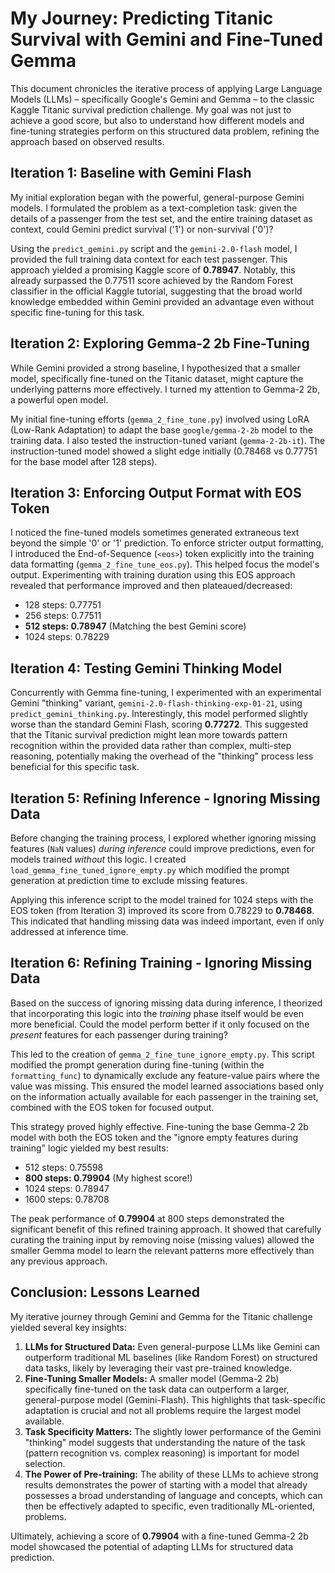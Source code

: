 # My Journey: Predicting Titanic Survival with Gemini and Fine-Tuned Gemma

This document chronicles the iterative process of applying Large Language Models (LLMs) – specifically Google's Gemini and Gemma – to the classic Kaggle Titanic survival prediction challenge. My goal was not just to achieve a good score, but also to understand how different models and fine-tuning strategies perform on this structured data problem, refining the approach based on observed results.

## Iteration 1: Baseline with Gemini Flash

My initial exploration began with the powerful, general-purpose Gemini models. I formulated the problem as a text-completion task: given the details of a passenger from the test set, and the entire training dataset as context, could Gemini predict survival ('1') or non-survival ('0')?

Using the `predict_gemini.py` script and the `gemini-2.0-flash` model, I provided the full training data context for each test passenger. This approach yielded a promising Kaggle score of **0.78947**. Notably, this already surpassed the 0.77511 score achieved by the Random Forest classifier in the official Kaggle tutorial, suggesting that the broad world knowledge embedded within Gemini provided an advantage even without specific fine-tuning for this task.

## Iteration 2: Exploring Gemma-2 2b Fine-Tuning

While Gemini provided a strong baseline, I hypothesized that a smaller model, specifically fine-tuned on the Titanic dataset, might capture the underlying patterns more effectively. I turned my attention to Gemma-2 2b, a powerful open model.

My initial fine-tuning efforts (`gemma_2_fine_tune.py`) involved using LoRA (Low-Rank Adaptation) to adapt the base `google/gemma-2-2b` model to the training data. I also tested the instruction-tuned variant (`gemma-2-2b-it`). The instruction-tuned model showed a slight edge initially (0.78468 vs 0.77751 for the base model after 128 steps).

## Iteration 3: Enforcing Output Format with EOS Token

I noticed the fine-tuned models sometimes generated extraneous text beyond the simple '0' or '1' prediction. To enforce stricter output formatting, I introduced the End-of-Sequence (`<eos>`) token explicitly into the training data formatting (`gemma_2_fine_tune_eos.py`). This helped focus the model's output. Experimenting with training duration using this EOS approach revealed that performance improved and then plateaued/decreased:
*   128 steps: 0.77751
*   256 steps: 0.77511
*   **512 steps: 0.78947** (Matching the best Gemini score)
*   1024 steps: 0.78229

## Iteration 4: Testing Gemini Thinking Model

Concurrently with Gemma fine-tuning, I experimented with an experimental Gemini "thinking" variant, `gemini-2.0-flash-thinking-exp-01-21`, using `predict_gemini_thinking.py`. Interestingly, this model performed slightly worse than the standard Gemini Flash, scoring **0.77272**. This suggested that the Titanic survival prediction might lean more towards pattern recognition within the provided data rather than complex, multi-step reasoning, potentially making the overhead of the "thinking" process less beneficial for this specific task.

## Iteration 5: Refining Inference - Ignoring Missing Data

Before changing the training process, I explored whether ignoring missing features (`NaN` values) *during inference* could improve predictions, even for models trained *without* this logic. I created `load_gemma_fine_tuned_ignore_empty.py` which modified the prompt generation at prediction time to exclude missing features.

Applying this inference script to the model trained for 1024 steps with the EOS token (from Iteration 3) improved its score from 0.78229 to **0.78468**. This indicated that handling missing data was indeed important, even if only addressed at inference time.

## Iteration 6: Refining Training - Ignoring Missing Data

Based on the success of ignoring missing data during inference, I theorized that incorporating this logic into the *training* phase itself would be even more beneficial. Could the model perform better if it only focused on the *present* features for each passenger during training?

This led to the creation of `gemma_2_fine_tune_ignore_empty.py`. This script modified the prompt generation during fine-tuning (within the `formatting_func`) to dynamically exclude any feature-value pairs where the value was missing. This ensured the model learned associations based only on the information actually available for each passenger in the training set, combined with the EOS token for focused output.

This strategy proved highly effective. Fine-tuning the base Gemma-2 2b model with both the EOS token and the "ignore empty features during training" logic yielded my best results:
*   512 steps: 0.75598
*   **800 steps: 0.79904** (My highest score!)
*   1024 steps: 0.78947
*   1600 steps: 0.78708

The peak performance of **0.79904** at 800 steps demonstrated the significant benefit of this refined training approach. It showed that carefully curating the training input by removing noise (missing values) allowed the smaller Gemma model to learn the relevant patterns more effectively than any previous approach.

## Conclusion: Lessons Learned

My iterative journey through Gemini and Gemma for the Titanic challenge yielded several key insights:

1.  **LLMs for Structured Data:** Even general-purpose LLMs like Gemini can outperform traditional ML baselines (like Random Forest) on structured data tasks, likely by leveraging their vast pre-trained knowledge.
2.  **Fine-Tuning Smaller Models:** A smaller model (Gemma-2 2b) specifically fine-tuned on the task data can outperform a larger, general-purpose model (Gemini-Flash). This highlights that task-specific adaptation is crucial and not all problems require the largest model available.
3.  **Task Specificity Matters:** The slightly lower performance of the Gemini "thinking" model suggests that understanding the nature of the task (pattern recognition vs. complex reasoning) is important for model selection.
4.  **The Power of Pre-training:** The ability of these LLMs to achieve strong results demonstrates the power of starting with a model that already possesses a broad understanding of language and concepts, which can then be effectively adapted to specific, even traditionally ML-oriented, problems.

Ultimately, achieving a score of **0.79904** with a fine-tuned Gemma-2 2b model showcased the potential of adapting LLMs for structured data prediction.
